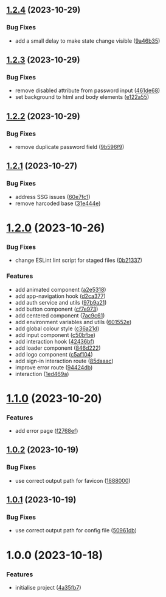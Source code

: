 ## [1.2.4](https://github.com/aldra-consulting/sso-web/compare/1.2.3...1.2.4) (2023-10-29)


### Bug Fixes

* add a small delay to make state change visible ([9a46b35](https://github.com/aldra-consulting/sso-web/commit/9a46b35b078df7c8041656b39d4149dfaadc5d09))

## [1.2.3](https://github.com/aldra-consulting/sso-web/compare/1.2.2...1.2.3) (2023-10-29)


### Bug Fixes

* remove disabled attribute from password input ([461de68](https://github.com/aldra-consulting/sso-web/commit/461de68465927f89156e7561914f4e31327abe54))
* set background to html and body elements ([e122a55](https://github.com/aldra-consulting/sso-web/commit/e122a551b64d667ce3de3f5f11ba5cc1dcd4d120))

## [1.2.2](https://github.com/aldra-consulting/sso-web/compare/1.2.1...1.2.2) (2023-10-29)


### Bug Fixes

* remove duplicate password field ([9b596f9](https://github.com/aldra-consulting/sso-web/commit/9b596f994896b58fa52a1935ec68f6ce31292e43))

## [1.2.1](https://github.com/aldra-consulting/sso-web/compare/1.2.0...1.2.1) (2023-10-27)


### Bug Fixes

* address SSG issues ([60e7fc1](https://github.com/aldra-consulting/sso-web/commit/60e7fc1f690a6b61e1ccb2887c4d66352c87c990))
* remove harcoded base ([31e444e](https://github.com/aldra-consulting/sso-web/commit/31e444e9ba99a51408870001e1b2c79d90009783))

# [1.2.0](https://github.com/aldra-consulting/sso-web/compare/1.1.0...1.2.0) (2023-10-26)


### Bug Fixes

* change ESLint lint script for staged files ([0b21337](https://github.com/aldra-consulting/sso-web/commit/0b2133789e56875d905cd6065917441699610485))


### Features

* add animated component ([a2e5318](https://github.com/aldra-consulting/sso-web/commit/a2e5318e06959f0d3b09b55773c882768ef3b174))
* add app-navigation hook ([d2ca377](https://github.com/aldra-consulting/sso-web/commit/d2ca377e40e0c0d6442b81d1c843111d6f3ce466))
* add auth service and utils ([97b9a21](https://github.com/aldra-consulting/sso-web/commit/97b9a2152abe66db64d97fbeb8c5ce8f2dc9816c))
* add button component ([cf7e973](https://github.com/aldra-consulting/sso-web/commit/cf7e973357ddeec7fae00170c80bcb15bb4cb934))
* add centered component ([7ac9c61](https://github.com/aldra-consulting/sso-web/commit/7ac9c616e64c438619ac2c10beb69ad9a957e300))
* add environment variables and utils ([601552e](https://github.com/aldra-consulting/sso-web/commit/601552eb6d01bc981b882d3e1fbd99d1168621e8))
* add global colour style ([c36a21d](https://github.com/aldra-consulting/sso-web/commit/c36a21d66f729b53209332fd16a1a25e3eec7543))
* add input component ([c50bfbe](https://github.com/aldra-consulting/sso-web/commit/c50bfbec54d7f1e847d1a08058e90313f33feba4))
* add interaction hook ([42436bf](https://github.com/aldra-consulting/sso-web/commit/42436bf0ea23efaf77e92c8560a709c3c1876d88))
* add loader component ([846d222](https://github.com/aldra-consulting/sso-web/commit/846d22265e43d195fd7c2d92fd6b3d3e2e4241f8))
* add logo component ([c5af104](https://github.com/aldra-consulting/sso-web/commit/c5af1042511c7ad70e4b4d1fe18b8c865a45206a))
* add sign-in interaction route ([85daaac](https://github.com/aldra-consulting/sso-web/commit/85daaacc541454ce13bc8c34467c1308b3179d82))
* improve error route ([94424db](https://github.com/aldra-consulting/sso-web/commit/94424dbc93b79209246ab573fc7be7b7880cec96))
* interaction ([1ed469a](https://github.com/aldra-consulting/sso-web/commit/1ed469ad05e1e7b2dcc6d6473a3847e7665d316a))

# [1.1.0](https://github.com/aldra-consulting/sso-web/compare/1.0.2...1.1.0) (2023-10-20)


### Features

* add error page ([f2768ef](https://github.com/aldra-consulting/sso-web/commit/f2768efb6abc864b88221a0845a917c3befc5753))

## [1.0.2](https://github.com/aldra-consulting/sso-web/compare/1.0.1...1.0.2) (2023-10-19)


### Bug Fixes

* use correct output path for favicon ([1888000](https://github.com/aldra-consulting/sso-web/commit/1888000332e0fca998f93fc0b9907eeb5d1110d6))

## [1.0.1](https://github.com/aldra-consulting/sso-web/compare/1.0.0...1.0.1) (2023-10-19)


### Bug Fixes

* use correct output path for config file ([50961db](https://github.com/aldra-consulting/sso-web/commit/50961db0c6d007ab88365ccf90147c18e203f63c))

# 1.0.0 (2023-10-18)


### Features

* initialise project ([4a35fb7](https://github.com/aldra-consulting/sso-web/commit/4a35fb7b4ebdc428833dd9dcd372aa3d607eed31))
